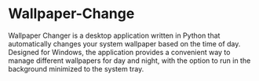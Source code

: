 # Wallpaper-Change
Wallpaper Changer is a desktop application written in Python that automatically changes your system wallpaper based on the time of day. Designed for Windows, the application provides a convenient way to manage different wallpapers for day and night, with the option to run in the background minimized to the system tray.
